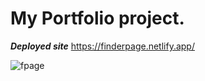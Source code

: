 <h1> My Portfolio project.</h1>

***Deployed site***
https://finderpage.netlify.app/

![fpage](https://github.com/sitiabdulaziz11/alx-portfolio/assets/113891119/bcd74d5e-58a7-48e4-a5f9-b598c677452a)
